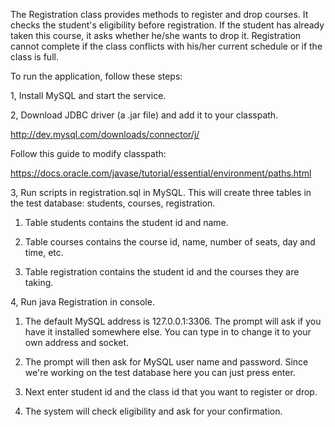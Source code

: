 The Registration class provides methods to register and drop courses. It checks the student's eligibility before registration. If the student has already taken this course, it asks whether he/she wants to drop it. Registration cannot complete if the class conflicts with his/her current schedule or if the class is full.

To run the application, follow these steps:

1, Install MySQL and start the service.

2, Download JDBC driver (a .jar file) and add it to your classpath. 

http://dev.mysql.com/downloads/connector/j/

Follow this guide to modify classpath:

https://docs.oracle.com/javase/tutorial/essential/environment/paths.html

3, Run scripts in registration.sql in MySQL. This will create three tables in the test database: students, courses, registration.

1) Table students contains the student id and name.

2) Table courses contains the course id, name, number of seats, day and time, etc.

3) Table registration contains the student id and the courses they are taking.

4, Run java Registration in console.

1) The default MySQL address is 127.0.0.1:3306. The prompt will ask if you have it installed somewhere else. You can type in to change it to your own address and socket.

2) The prompt will then ask for MySQL user name and password. Since we're working on the test database here you can just press enter.

3) Next enter student id and the class id that you want to register or drop.

4) The system will check eligibility and ask for your confirmation.
